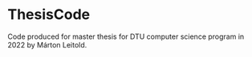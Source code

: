 # ThesisCode

Code produced for master thesis for DTU computer science program in 2022 by Márton Leitold.
